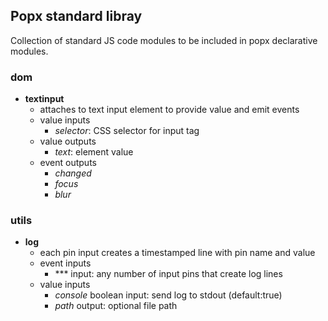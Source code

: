 
## Popx standard libray

Collection of standard JS code modules to be included in popx declarative modules.

### dom
  - **textinput**
    - attaches to text input element to provide value and emit events
    - value inputs
      - *selector*: CSS selector for input tag
    - value outputs
      - *text*: element value
    - event outputs
      - *changed*
      - *focus*
      - *blur*

### utils
  - **log**
    - each pin input creates a timestamped line with pin name and value
    - event inputs
      - *** input: any number of input pins that create log lines
    - value inputs
      - *console* boolean input: send log to stdout (default:true)
      - *path* output: optional file path 
      